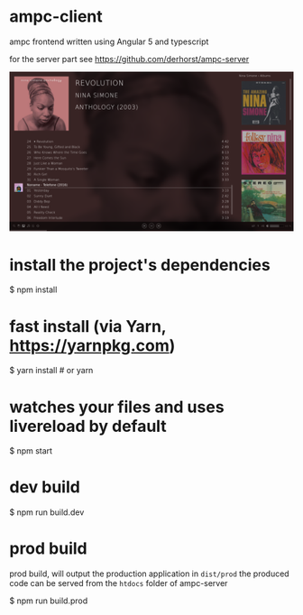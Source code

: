 # ampc-client
ampc frontend written using Angular 5 and typescript

for the server part see https://github.com/derhorst/ampc-server

![ScreenShot](https://raw.githubusercontent.com/derhorst/ampc-client/master/screenshot.png)


# install the project's dependencies
$ npm install
# fast install (via Yarn, https://yarnpkg.com)
$ yarn install  # or yarn

# watches your files and uses livereload by default
$ npm start

# dev build
$ npm run build.dev

# prod build

prod build, will output the production application in `dist/prod`
the produced code can be served from the `htdocs` folder of ampc-server

$ npm run build.prod
